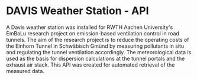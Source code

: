 # DAVIS Weather Station - API
A Davis weather station was installed for RWTH Aachen University's EmBaLu research project on emission-based ventilation control in road tunnels. The aim of the research project is to reduce the operating costs of the Einhorn Tunnel in Schwäbisch Gmünd by measuring pollutants in situ and regulating the tunnel ventilation accordingly. The meteorological data is used as the basis for dispersion calculations at the tunnel portals and the exhaust air stack. This API was created for automated retrieval of the measured data. 
